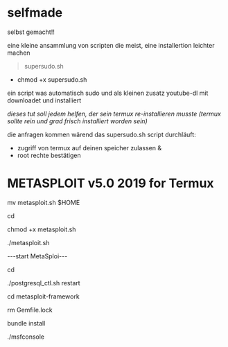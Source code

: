 # selfmade
selbst gemacht!!

eine kleine ansammlung von scripten die meist,
eine installertion leichter machen

> supersudo.sh
- chmod +x supersudo.sh

ein script was automatisch sudo und als kleinen zusatz
youtube-dl mit downloadet und installiert

_dieses tut soll jedem helfen, der sein termux re-installieren musste_
 _(termux sollte rein und grad frisch installiert worden sein)_

die anfragen kommen wärend das supersudo.sh script durchläuft:
- zugriff von termux auf deinen speicher zulassen &
- root rechte bestätigen


# METASPLOIT v5.0 2019 for Termux

mv metasploit.sh $HOME

cd

chmod +x metasploit.sh

./metasploit.sh

---start MetaSploi---

cd

./postgresql_ctl.sh restart

cd metasploit-framework

rm Gemfile.lock

bundle install

./msfconsole
